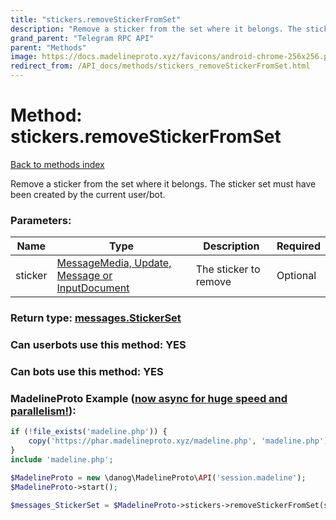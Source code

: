 ```yaml
---
title: "stickers.removeStickerFromSet"
description: "Remove a sticker from the set where it belongs. The sticker set must have been created by the current user/bot."
grand_parent: "Telegram RPC API"
parent: "Methods"
image: https://docs.madelineproto.xyz/favicons/android-chrome-256x256.png
redirect_from: /API_docs/methods/stickers_removeStickerFromSet.html
---
```

# Method: stickers.removeStickerFromSet
[Back to methods index](index.html)



Remove a sticker from the set where it belongs. The sticker set must have been created by the current user/bot.

### Parameters:

| Name     |    Type       | Description | Required |
|----------|---------------|-------------|----------|
|sticker|[MessageMedia, Update, Message or InputDocument](/API_docs/types/InputDocument.html) | The sticker to remove | Optional|


### Return type: [messages.StickerSet](/API_docs/types/messages.StickerSet.html)

### Can userbots use this method: **YES**

### Can bots use this method: **YES**


### MadelineProto Example ([now async for huge speed and parallelism!](https://docs.madelineproto.xyz/docs/ASYNC.html)):


```php
if (!file_exists('madeline.php')) {
    copy('https://phar.madelineproto.xyz/madeline.php', 'madeline.php');
}
include 'madeline.php';

$MadelineProto = new \danog\MadelineProto\API('session.madeline');
$MadelineProto->start();

$messages_StickerSet = $MadelineProto->stickers->removeStickerFromSet(sticker: $InputDocument, );
```

